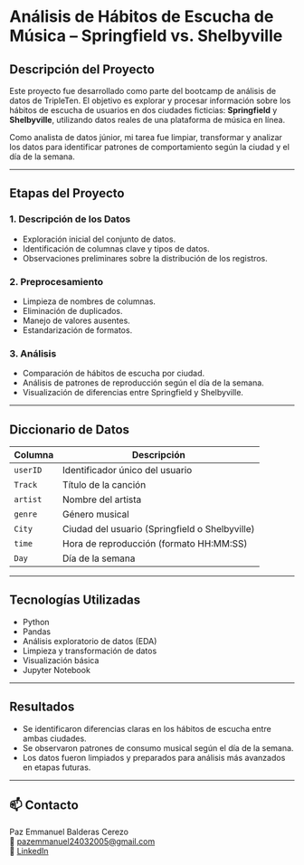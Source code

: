 # Análisis de Hábitos de Escucha de Música – Springfield vs. Shelbyville

## Descripción del Proyecto

Este proyecto fue desarrollado como parte del bootcamp de análisis de datos de TripleTen. El objetivo es explorar y procesar información sobre los hábitos de escucha de usuarios en dos ciudades ficticias: **Springfield** y **Shelbyville**, utilizando datos reales de una plataforma de música en línea.

Como analista de datos júnior, mi tarea fue limpiar, transformar y analizar los datos para identificar patrones de comportamiento según la ciudad y el día de la semana.

---

## Etapas del Proyecto

### 1. Descripción de los Datos
- Exploración inicial del conjunto de datos.
- Identificación de columnas clave y tipos de datos.
- Observaciones preliminares sobre la distribución de los registros.

### 2. Preprocesamiento
- Limpieza de nombres de columnas.
- Eliminación de duplicados.
- Manejo de valores ausentes.
- Estandarización de formatos.

### 3. Análisis
- Comparación de hábitos de escucha por ciudad.
- Análisis de patrones de reproducción según el día de la semana.
- Visualización de diferencias entre Springfield y Shelbyville.

---

## Diccionario de Datos

| Columna     | Descripción                                               |
|-------------|-----------------------------------------------------------|
| `userID`    | Identificador único del usuario                           |
| `Track`     | Título de la canción                                      |
| `artist`    | Nombre del artista                                        |
| `genre`     | Género musical                                            |
| `City`      | Ciudad del usuario (Springfield o Shelbyville)           |
| `time`      | Hora de reproducción (formato HH:MM:SS)                   |
| `Day`       | Día de la semana                                          |

---

## Tecnologías Utilizadas

- Python  
- Pandas  
- Análisis exploratorio de datos (EDA)  
- Limpieza y transformación de datos  
- Visualización básica  
- Jupyter Notebook

---

## Resultados

- Se identificaron diferencias claras en los hábitos de escucha entre ambas ciudades.
- Se observaron patrones de consumo musical según el día de la semana.
- Los datos fueron limpiados y preparados para análisis más avanzados en etapas futuras.

---

## 📫 Contacto

Paz Emmanuel Balderas Cerezo  
📧 pazemmanuel24032005@gmail.com  
🔗 [LinkedIn](https://www.linkedin.com/in/paz-emmanuel-balderas-cerezo-dataanalyst)
